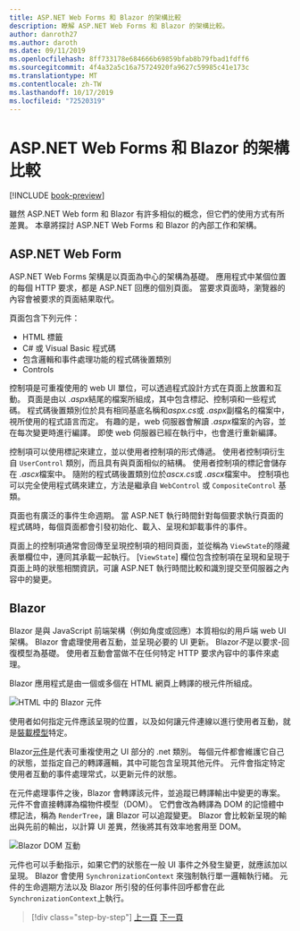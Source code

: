```yaml
---
title: ASP.NET Web Forms 和 Blazor 的架構比較
description: 瞭解 ASP.NET Web Forms 和 Blazor 的架構比較。
author: danroth27
ms.author: daroth
ms.date: 09/11/2019
ms.openlocfilehash: 8ff733178e684666b69859bfab8b79fbad1fdff6
ms.sourcegitcommit: 4f4a32a5c16a75724920fa9627c59985c41e173c
ms.translationtype: MT
ms.contentlocale: zh-TW
ms.lasthandoff: 10/17/2019
ms.locfileid: "72520319"
---
```

# <a name="architecture-comparison-of-aspnet-web-forms-and-blazor"></a>ASP.NET Web Forms 和 Blazor 的架構比較

[!INCLUDE [book-preview](../../../includes/book-preview.md)]

雖然 ASP.NET Web form 和 Blazor 有許多相似的概念，但它們的使用方式有所差異。 本章將探討 ASP.NET Web Forms 和 Blazor 的內部工作和架構。

## <a name="aspnet-web-forms"></a>ASP.NET Web Form

ASP.NET Web Forms 架構是以頁面為中心的架構為基礎。 應用程式中某個位置的每個 HTTP 要求，都是 ASP.NET 回應的個別頁面。 當要求頁面時，瀏覽器的內容會被要求的頁面結果取代。

頁面包含下列元件：

- HTML 標籤
- C# 或 Visual Basic 程式碼
- 包含邏輯和事件處理功能的程式碼後置類別
- Controls

控制項是可重複使用的 web UI 單位，可以透過程式設計方式在頁面上放置和互動。 頁面是由以 *.aspx*結尾的檔案所組成，其中包含標記、控制項和一些程式碼。 程式碼後置類別位於具有相同基底名稱和*aspx.cs*或 *.aspx*副檔名的檔案中，視所使用的程式語言而定。 有趣的是，web 伺服器會解讀 *.aspx*檔案的內容，並在每次變更時進行編譯。 即使 web 伺服器已經在執行中，也會進行重新編譯。

控制項可以使用標記來建立，並以使用者控制項的形式傳遞。 使用者控制項衍生自 `UserControl` 類別，而且具有與頁面相似的結構。 使用者控制項的標記會儲存在 *.ascx*檔案中。 隨附的程式碼後置類別位於*ascx.cs*或 *.ascx*檔案中。 控制項也可以完全使用程式碼來建立，方法是繼承自 `WebControl` 或 `CompositeControl` 基類。

頁面也有廣泛的事件生命週期。 當 ASP.NET 執行時間針對每個要求執行頁面的程式碼時，每個頁面都會引發初始化、載入、呈現和卸載事件的事件。

頁面上的控制項通常會回傳至呈現控制項的相同頁面，並從稱為 `ViewState`的隱藏表單欄位中，連同其承載一起執行。 [`ViewState`] 欄位包含控制項在呈現和呈現于頁面上時的狀態相關資訊，可讓 ASP.NET 執行時間比較和識別提交至伺服器之內容中的變更。

## <a name="blazor"></a>Blazor

Blazor 是與 JavaScript 前端架構（例如角度或回應）本質相似的用戶端 web UI 架構。 Blazor 會處理使用者互動，並呈現必要的 UI 更新。 Blazor*不*是以要求-回復模型為基礎。 使用者互動會當做不在任何特定 HTTP 要求內容中的事件來處理。

Blazor 應用程式是由一個或多個在 HTML 網頁上轉譯的根元件所組成。

![HTML 中的 Blazor 元件](./media/architecture-comparison/blazor-components-in-html.png)

使用者如何指定元件應該呈現的位置，以及如何讓元件連線以進行使用者互動，就是[裝載模型](hosting-models.md)特定。

Blazor[元件](components.md)是代表可重複使用之 UI 部分的 .net 類別。 每個元件都會維護它自己的狀態，並指定自己的轉譯邏輯，其中可能包含呈現其他元件。 元件會指定特定使用者互動的事件處理常式，以更新元件的狀態。

在元件處理事件之後，Blazor 會轉譯該元件，並追蹤已轉譯輸出中變更的專案。 元件不會直接轉譯為檔物件模型（DOM）。 它們會改為轉譯為 DOM 的記憶體中標記法，稱為 `RenderTree`，讓 Blazor 可以追蹤變更。 Blazor 會比較新呈現的輸出與先前的輸出，以計算 UI 差異，然後將其有效率地套用至 DOM。

![Blazor DOM 互動](./media/architecture-comparison/blazor-dom-interaction.png)

元件也可以手動指示，如果它們的狀態在一般 UI 事件之外發生變更，就應該加以呈現。 Blazor 會使用 `SynchronizationContext` 來強制執行單一邏輯執行緒。 元件的生命週期方法以及 Blazor 所引發的任何事件回呼都會在此 `SynchronizationContext`上執行。

>[!div class="step-by-step"]
>[上一頁](introduction.md)
>[下一頁](hosting-models.md)
